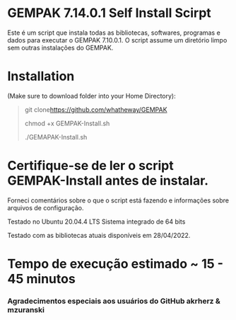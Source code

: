 # GEMPAK 7.14.0.1 Self Install Scirpt

Este é um script que instala todas as bibliotecas, softwares, programas e dados para executar o GEMPAK 7.10.0.1. O script assume um diretório limpo sem outras instalações do GEMPAK.

# Installation

(Make sure to download folder into your Home Directory):

> git clone<https://github.com/whatheway/GEMPAK>
>
> chmod +x GEMPAK-Install.sh
>
> ./GEMAPAK-Install.sh

# Certifique-se de ler o script GEMPAK-Install antes de instalar.

Forneci comentários sobre o que o script está fazendo e informações sobre arquivos de configuração.

Testado no Ubuntu 20.04.4 LTS
Sistema integrado de 64 bits

Testado com as bibliotecas atuais disponíveis em 28/04/2022.

# Tempo de execução estimado ~ 15 - 45 minutos

### Agradecimentos especiais aos usuários do GitHub akrherz & mzuranski
